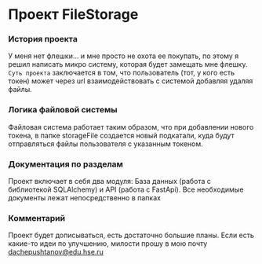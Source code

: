 # Проект FileStorage

### История проекта
У меня нет флешки... и мне просто не охота ее покупать, по этому я решил написать микро систему, которая будет замещать мне флешку.
`Суть проекта`  заключается в том, что пользователь (тот, у кого есть токен) может через url взаимодействовать с системой добавляя удаляя файлы.

### Логика файловой системы
Файловая система работает таким образом, что при добавлении нового токена, в папке storageFile создается новый подкатали, куда будут отправляться файлы пользователя с указанным токеном.

### Документация по разделам
Проект включает в себя два модуля: База данных (работа с библиотекой SQLAlchemy) и API (работа с FastApi).
Все необходимые документы лежат непосредственно в папках
### Комментарий
Проект будет дописываться, есть достаточно большие планы. Если есть какие-то идеи по улучшению, милости прошу в мою почту dachepushtanov@edu.hse.ru